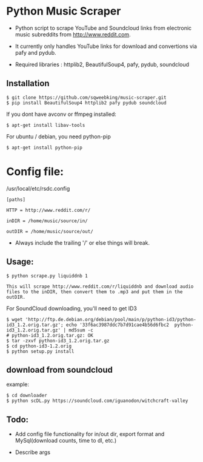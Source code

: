 Python Music Scraper
======

* Python script to scrape YouTube and Soundcloud links from electronic music subreddits from http://www.reddit.com.

* It currently only handles YouTube links for download and convertions via pafy and pydub.

* Required libraries :  httplib2, BeautifulSoup4, pafy, pydub, soundcloud


## Installation

    $ git clone https://github.com/sqweebking/music-scraper.git
    $ pip install BeautifulSoup4 httplib2 pafy pydub soundcloud
    
If you dont have avconv or ffmpeg installed:

    $ apt-get install libav-tools

For ubuntu / debian, you need python-pip

    $ apt-get install python-pip

# Config file:

/usr/local/etc/rsdc.config

    [paths]
    
    HTTP = http://www.reddit.com/r/
    
    inDIR = /home/music/source/in/
    
    outDIR = /home/music/source/out/
    
* Always include the trailing '/' or else things will break.

## Usage:
    $ python scrape.py liquiddnb 1
    
    This will scrape http://www.reddit.com/r/liquiddnb and download audio files to the inDIR, then convert them to .mp3 and put them in the outDIR.
    
For SoundCloud downloading, you'll need to get ID3

    $ wget 'http://ftp.de.debian.org/debian/pool/main/p/python-id3/python-id3_1.2.orig.tar.gz'; echo '33f6ac3987ddc7b7d91cae4b56d6fbc2  python-id3_1.2.orig.tar.gz' | md5sum -c
    # python-id3_1.2.orig.tar.gz: OK
    $ tar -zxvf python-id3_1.2.orig.tar.gz
    $ cd python-id3-1.2.orig
    $ python setup.py install
    
## download from soundcloud

example:


    $ cd downloader
    $ python scDL.py https://soundcloud.com/iguanodon/witchcraft-valley



## Todo: 

* Add config file functionality for in/out dir, export format and MySql(download counts, time to dl, etc.)

* Describe args
